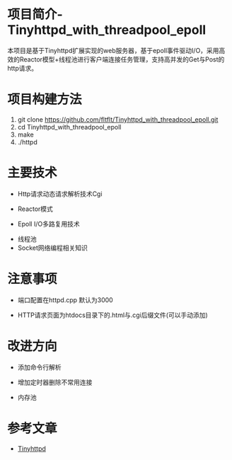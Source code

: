 # 项目简介-Tinyhttpd_with_threadpool_epoll

本项目是基于Tinyhttpd扩展实现的web服务器，基于epoll事件驱动I/O，采用高效的Reactor模型+线程池进行客户端连接任务管理，支持高并发的Get与Post的http请求。

# 项目构建方法

1. git clone https://github.com/fltflt/Tinyhttpd_with_threadpool_epoll.git
2. cd Tinyhttpd_with_threadpool_epoll
3. make
4. ./httpd

# 主要技术
- Http请求动态请求解析技术Cgi
+ Reactor模式
* Epoll I/O多路复用技术
- 线程池
- Socket网络编程相关知识

# 注意事项

- 端口配置在httpd.cpp 默认为3000
+ HTTP请求页面为htdocs目录下的.html与.cgi后缀文件(可以手动添加)

# 改进方向
- 添加命令行解析
+ 增加定时器删除不常用连接
- 内存池
# 参考文章
- [Tinyhttpd](https://github.com/EZLippi/Tinyhttpd)
